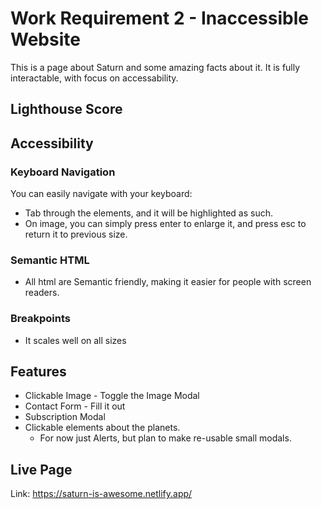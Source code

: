 # Work Requirement 2 - Inaccessible Website

This is a page about Saturn and some amazing facts about it.
It is fully interactable, with focus on accessability.

## Lighthouse Score

## Accessibility

### Keyboard Navigation

You can easily navigate with your keyboard:

- Tab through the elements, and it will be highlighted as such.
- On image, you can simply press enter to enlarge it, and press esc to return it to previous size.

### Semantic HTML

- All html are Semantic friendly, making it easier for people with screen readers.

### Breakpoints

- It scales well on all sizes

## Features

- Clickable Image - Toggle the Image Modal
- Contact Form - Fill it out
- Subscription Modal
- Clickable elements about the planets.
  - For now just Alerts, but plan to make re-usable small modals.

## Live Page

Link: https://saturn-is-awesome.netlify.app/
